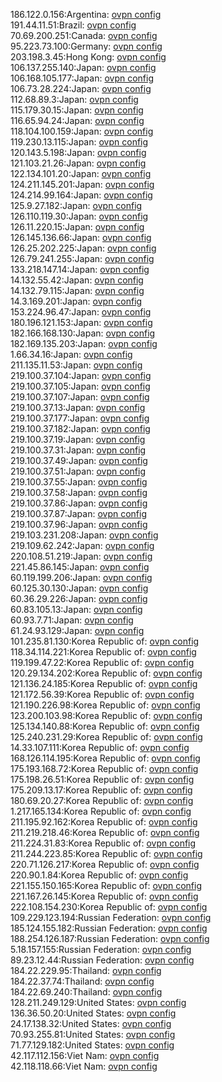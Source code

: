 186.122.0.156:Argentina: [ovpn config](vpn/186_122_0_156.ovpn)  
191.44.11.51:Brazil: [ovpn config](vpn/191_44_11_51.ovpn)  
70.69.200.251:Canada: [ovpn config](vpn/70_69_200_251.ovpn)  
95.223.73.100:Germany: [ovpn config](vpn/95_223_73_100.ovpn)  
203.198.3.45:Hong Kong: [ovpn config](vpn/203_198_3_45.ovpn)  
106.137.255.140:Japan: [ovpn config](vpn/106_137_255_140.ovpn)  
106.168.105.177:Japan: [ovpn config](vpn/106_168_105_177.ovpn)  
106.73.28.224:Japan: [ovpn config](vpn/106_73_28_224.ovpn)  
112.68.89.3:Japan: [ovpn config](vpn/112_68_89_3.ovpn)  
115.179.30.15:Japan: [ovpn config](vpn/115_179_30_15.ovpn)  
116.65.94.24:Japan: [ovpn config](vpn/116_65_94_24.ovpn)  
118.104.100.159:Japan: [ovpn config](vpn/118_104_100_159.ovpn)  
119.230.13.115:Japan: [ovpn config](vpn/119_230_13_115.ovpn)  
120.143.5.198:Japan: [ovpn config](vpn/120_143_5_198.ovpn)  
121.103.21.26:Japan: [ovpn config](vpn/121_103_21_26.ovpn)  
122.134.101.20:Japan: [ovpn config](vpn/122_134_101_20.ovpn)  
124.211.145.201:Japan: [ovpn config](vpn/124_211_145_201.ovpn)  
124.214.99.164:Japan: [ovpn config](vpn/124_214_99_164.ovpn)  
125.9.27.182:Japan: [ovpn config](vpn/125_9_27_182.ovpn)  
126.110.119.30:Japan: [ovpn config](vpn/126_110_119_30.ovpn)  
126.11.220.15:Japan: [ovpn config](vpn/126_11_220_15.ovpn)  
126.145.136.66:Japan: [ovpn config](vpn/126_145_136_66.ovpn)  
126.25.202.225:Japan: [ovpn config](vpn/126_25_202_225.ovpn)  
126.79.241.255:Japan: [ovpn config](vpn/126_79_241_255.ovpn)  
133.218.147.14:Japan: [ovpn config](vpn/133_218_147_14.ovpn)  
14.132.55.42:Japan: [ovpn config](vpn/14_132_55_42.ovpn)  
14.132.79.115:Japan: [ovpn config](vpn/14_132_79_115.ovpn)  
14.3.169.201:Japan: [ovpn config](vpn/14_3_169_201.ovpn)  
153.224.96.47:Japan: [ovpn config](vpn/153_224_96_47.ovpn)  
180.196.121.153:Japan: [ovpn config](vpn/180_196_121_153.ovpn)  
182.166.168.130:Japan: [ovpn config](vpn/182_166_168_130.ovpn)  
182.169.135.203:Japan: [ovpn config](vpn/182_169_135_203.ovpn)  
1.66.34.16:Japan: [ovpn config](vpn/1_66_34_16.ovpn)  
211.135.11.53:Japan: [ovpn config](vpn/211_135_11_53.ovpn)  
219.100.37.104:Japan: [ovpn config](vpn/219_100_37_104.ovpn)  
219.100.37.105:Japan: [ovpn config](vpn/219_100_37_105.ovpn)  
219.100.37.107:Japan: [ovpn config](vpn/219_100_37_107.ovpn)  
219.100.37.13:Japan: [ovpn config](vpn/219_100_37_13.ovpn)  
219.100.37.177:Japan: [ovpn config](vpn/219_100_37_177.ovpn)  
219.100.37.182:Japan: [ovpn config](vpn/219_100_37_182.ovpn)  
219.100.37.19:Japan: [ovpn config](vpn/219_100_37_19.ovpn)  
219.100.37.31:Japan: [ovpn config](vpn/219_100_37_31.ovpn)  
219.100.37.49:Japan: [ovpn config](vpn/219_100_37_49.ovpn)  
219.100.37.51:Japan: [ovpn config](vpn/219_100_37_51.ovpn)  
219.100.37.55:Japan: [ovpn config](vpn/219_100_37_55.ovpn)  
219.100.37.58:Japan: [ovpn config](vpn/219_100_37_58.ovpn)  
219.100.37.86:Japan: [ovpn config](vpn/219_100_37_86.ovpn)  
219.100.37.87:Japan: [ovpn config](vpn/219_100_37_87.ovpn)  
219.100.37.96:Japan: [ovpn config](vpn/219_100_37_96.ovpn)  
219.103.231.208:Japan: [ovpn config](vpn/219_103_231_208.ovpn)  
219.109.62.242:Japan: [ovpn config](vpn/219_109_62_242.ovpn)  
220.108.51.219:Japan: [ovpn config](vpn/220_108_51_219.ovpn)  
221.45.86.145:Japan: [ovpn config](vpn/221_45_86_145.ovpn)  
60.119.199.206:Japan: [ovpn config](vpn/60_119_199_206.ovpn)  
60.125.30.130:Japan: [ovpn config](vpn/60_125_30_130.ovpn)  
60.36.29.226:Japan: [ovpn config](vpn/60_36_29_226.ovpn)  
60.83.105.13:Japan: [ovpn config](vpn/60_83_105_13.ovpn)  
60.93.7.71:Japan: [ovpn config](vpn/60_93_7_71.ovpn)  
61.24.93.129:Japan: [ovpn config](vpn/61_24_93_129.ovpn)  
101.235.81.130:Korea Republic of: [ovpn config](vpn/101_235_81_130.ovpn)  
118.34.114.221:Korea Republic of: [ovpn config](vpn/118_34_114_221.ovpn)  
119.199.47.22:Korea Republic of: [ovpn config](vpn/119_199_47_22.ovpn)  
120.29.134.202:Korea Republic of: [ovpn config](vpn/120_29_134_202.ovpn)  
121.136.24.185:Korea Republic of: [ovpn config](vpn/121_136_24_185.ovpn)  
121.172.56.39:Korea Republic of: [ovpn config](vpn/121_172_56_39.ovpn)  
121.190.226.98:Korea Republic of: [ovpn config](vpn/121_190_226_98.ovpn)  
123.200.103.98:Korea Republic of: [ovpn config](vpn/123_200_103_98.ovpn)  
125.134.140.88:Korea Republic of: [ovpn config](vpn/125_134_140_88.ovpn)  
125.240.231.29:Korea Republic of: [ovpn config](vpn/125_240_231_29.ovpn)  
14.33.107.111:Korea Republic of: [ovpn config](vpn/14_33_107_111.ovpn)  
168.126.114.195:Korea Republic of: [ovpn config](vpn/168_126_114_195.ovpn)  
175.193.168.72:Korea Republic of: [ovpn config](vpn/175_193_168_72.ovpn)  
175.198.26.51:Korea Republic of: [ovpn config](vpn/175_198_26_51.ovpn)  
175.209.13.17:Korea Republic of: [ovpn config](vpn/175_209_13_17.ovpn)  
180.69.20.27:Korea Republic of: [ovpn config](vpn/180_69_20_27.ovpn)  
1.217.165.134:Korea Republic of: [ovpn config](vpn/1_217_165_134.ovpn)  
211.195.92.162:Korea Republic of: [ovpn config](vpn/211_195_92_162.ovpn)  
211.219.218.46:Korea Republic of: [ovpn config](vpn/211_219_218_46.ovpn)  
211.224.31.83:Korea Republic of: [ovpn config](vpn/211_224_31_83.ovpn)  
211.244.223.85:Korea Republic of: [ovpn config](vpn/211_244_223_85.ovpn)  
220.71.126.217:Korea Republic of: [ovpn config](vpn/220_71_126_217.ovpn)  
220.90.1.84:Korea Republic of: [ovpn config](vpn/220_90_1_84.ovpn)  
221.155.150.165:Korea Republic of: [ovpn config](vpn/221_155_150_165.ovpn)  
221.167.26.145:Korea Republic of: [ovpn config](vpn/221_167_26_145.ovpn)  
222.108.154.230:Korea Republic of: [ovpn config](vpn/222_108_154_230.ovpn)  
109.229.123.194:Russian Federation: [ovpn config](vpn/109_229_123_194.ovpn)  
185.124.155.182:Russian Federation: [ovpn config](vpn/185_124_155_182.ovpn)  
188.254.126.187:Russian Federation: [ovpn config](vpn/188_254_126_187.ovpn)  
5.18.157.155:Russian Federation: [ovpn config](vpn/5_18_157_155.ovpn)  
89.23.12.44:Russian Federation: [ovpn config](vpn/89_23_12_44.ovpn)  
184.22.229.95:Thailand: [ovpn config](vpn/184_22_229_95.ovpn)  
184.22.37.74:Thailand: [ovpn config](vpn/184_22_37_74.ovpn)  
184.22.69.240:Thailand: [ovpn config](vpn/184_22_69_240.ovpn)  
128.211.249.129:United States: [ovpn config](vpn/128_211_249_129.ovpn)  
136.36.50.20:United States: [ovpn config](vpn/136_36_50_20.ovpn)  
24.17.138.32:United States: [ovpn config](vpn/24_17_138_32.ovpn)  
70.93.255.81:United States: [ovpn config](vpn/70_93_255_81.ovpn)  
71.77.129.182:United States: [ovpn config](vpn/71_77_129_182.ovpn)  
42.117.112.156:Viet Nam: [ovpn config](vpn/42_117_112_156.ovpn)  
42.118.118.66:Viet Nam: [ovpn config](vpn/42_118_118_66.ovpn)  
